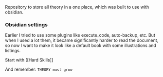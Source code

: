 Repository to store all theory in a one place, which was built to use with obsidian. 

### Obsidian settings
Earlier I tried to use some plugins like execute_code, auto-backup, etc. But when I  used a lot them, it became significantly harder to read the document, so now I want to make it look like a default book with some illustrations and listings. 

Start with [[Hard Skills]]

And remember: `THEORY must grow`